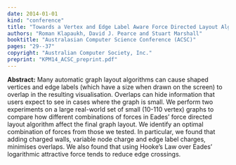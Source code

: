 ```yaml
---
date: 2014-01-01
kind: "conference"
title: "Towards a Vertex and Edge Label Aware Force Directed Layout Algorithm"
authors: "Roman Klapaukh, David J. Pearce and Stuart Marshall"
booktitle: "Australasian Computer Science Conference (ACSC)"
pages: "29--37"
copyright: "Australian Computer Society, Inc."
preprint: "KPM14_ACSC_preprint.pdf"
---
```


**Abstract:** Many automatic graph layout algorithms can cause shaped vertices and edge labels (which have a size when drawn on the screen) to overlap in the resulting visualisation. Overlaps can hide information that users expect to see in cases where the graph is small. We perform two experiments on a large real-world set of small (10-110 vertex) graphs to compare how different combinations of forces in Eades’ force directed layout algorithm affect the final graph layout. We identify an optimal combination of forces from those we tested. In particular, we found that adding charged walls, variable node charge and edge label charges, minimises overlaps. We also found that using Hooke’s Law over Eades’ logarithmic attractive force tends to reduce edge crossings.

